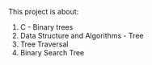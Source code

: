 This project is about:
1. C - Binary trees
2. Data Structure and Algorithms - Tree
3. Tree Traversal
4. Binary Search Tree